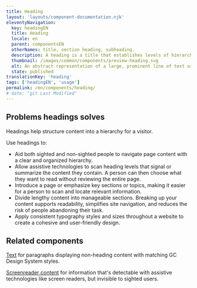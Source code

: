 ```yaml
---
title: Heading
layout: 'layouts/component-documentation.njk'
eleventyNavigation:
  key: headingEN
  title: Heading
  locale: en
  parent: componentsEN
  otherNames: title, section heading, subheading.
  description: A heading is a title that establishes levels of hierarchy to organize page content into a structure.
  thumbnail: /images/common/components/preview-heading.svg
  alt: An abstract representation of a large, prominent line of text using 1 larger, darker rectangular row above a short red line. Beneath these are 3 smaller grey rectangular rows stacked one on top of another, representing text.
  state: published
translationKey: 'heading'
tags: ['headingEN', 'usage']
permalink: /en/components/heading/
# date: "git Last Modified"
---
```


## Problems headings solves

Headings help structure content into a hierarchy for a visitor.

Use headings to:

- Aid both sighted and non-sighted people to navigate page content with a clear and organized hierarchy.
- Allow assistive technologies to scan heading levels that signal or summarize the content they contain. A person can then choose what they want to read without reviewing the entire page.
- Introduce a page or emphasize key sections or topics, making it easier for a person to scan and locate relevant information.
- Divide lengthy content into manageable sections. Breaking up your content supports readability, simplifies site navigation, and reduces the risk of people abandoning their task.
- Apply consistent typography styles and sizes throughout a website to create a cohesive and user-friendly design.

<article class="bg-full-width bg-primary text-light pt-500 pb-400 my-500">
  <h2 class="mt-0 mb-400">Related components</h2>

<a href="{{ links.text }}" class="link-light">Text</a> for paragraphs displaying non-heading content with matching GC Design System styles.

<a href="{{ links.screenreaderContent }}" class="link-light">Screenreader content</a> for information that's detectable with assistive technologies like screen readers, but invisible to sighted users.

</article>
